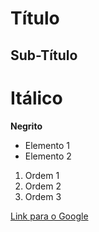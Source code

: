 # Título

## Sub-Título

# Itálico
  
**Negrito**

- Elemento 1
- Elemento 2 
1) Ordem 1
2) Ordem 2
3) Ordem 3

[Link para o Google](https://www.google.com.br) 
